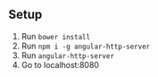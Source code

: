 ## Setup
1. Run `bower install`
2. Run `npm i -g angular-http-server`
3. Run `angular-http-server`
3. Go to localhost:8080
